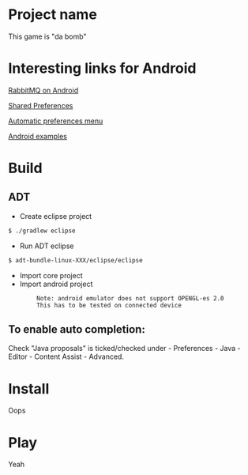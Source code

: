 # Project name
This game is "da bomb"

# Interesting links for Android 

[RabbitMQ on Android](http://simonwdixon.wordpress.com/2011/06/03/getting-started-with-rabbitmq-on-android-part-1/)

[Shared Preferences](http://www.sgoliver.net/blog/?p=1731)

[Automatic preferences menu](http://www.sgoliver.net/blog/?p=2149)

[Android examples](http://www.sgoliver.net/blog/?page_id=3011)

# Build
## ADT

* Create eclipse project
```bash
$ ./gradlew eclipse
```
* Run ADT eclipse 
```bash
$ adt-bundle-linux-XXX/eclipse/eclipse
```
* Import core project
* Import android project
```
		Note: android emulator does not support OPENGL-es 2.0
		This has to be tested on connected device
```

## To enable auto completion:
Check "Java proposals" is ticked/checked under - Preferences - Java - Editor - Content Assist - Advanced.

# Install
Oops

# Play
Yeah
